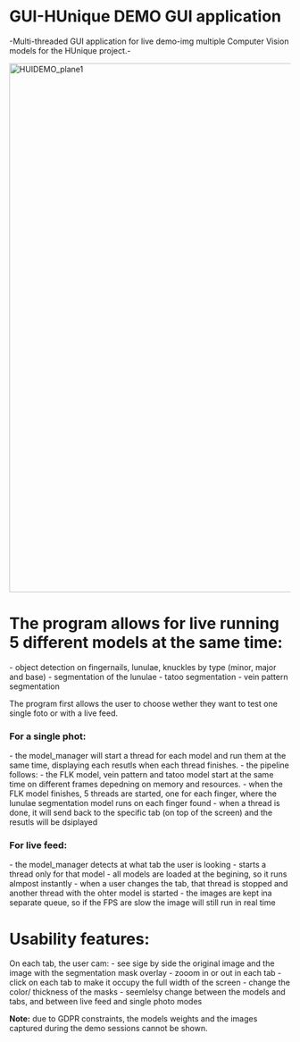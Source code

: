 # GUI-HUnique DEMO GUI application
-Multi-threaded GUI application for live demo-img multiple Computer Vision models for the HUnique project.-

<img width="2108" height="947" alt="HUIDEMO_plane1" src="https://github.com/user-attachments/assets/9fb6904f-1393-41a2-807a-eb167feda527" />

<h1>The program allows for live running 5 different models at the same time: </h1>
  - object detection on fingernails, lunulae, knuckles by type (minor, major and base)
  - segmentation of the lunulae
  - tatoo segmentation
  - vein pattern segmentation

The program first allows the user to choose wether they want to test one single foto or with a live feed.

<h3>For a single phot:</h3>
  - the model_manager will start a thread for each model and run them at the same time, displaying each resutls when each thread finishes.
  - the pipeline follows:
      - the FLK model, vein pattern and tatoo model start at the same time on different frames depedning on memory and resources.
      - when the FLK model finishes, 5 threads are started, one for each finger, where the lunulae segmentation model runs on each finger found
  - when a thread is done, it will send back to the specific tab (on top of the screen) and the resutls will be dsiplayed

<h3>For live feed:</h3>
  - the model_manager detects at what tab the user is looking
  - starts a thread only for that model
  - all models are loaded at the begining, so it runs almpost instantly
  - when a user changes the tab, that thread is stopped and another thread with the ohter model is started
  - the images are kept ina separate queue, so if the FPS are slow the image will still run in real time


<h1>Usability features:</h1>
On each tab, the user cam:
  - see sige by side the original image and the image with the segmentation mask overlay
  - zooom in or out in each tab
  - click on each tab to make it occupy the full width of the screen
  - change the color/ thickness of the masks
  - seemlelsy change between the models and tabs, and between live feed and single photo modes
  
  

<b>Note:</b> due to GDPR constraints, the models weights and the images captured during the demo sessions cannot be shown.
